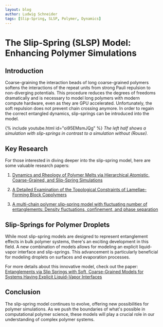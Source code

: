 ```yaml
---
layout: blog
author: Ludwig Schneider
tags: [Slip-Spring, SLSP, Polymer, Dynamics]
---
```


# The Slip-Spring (SLSP) Model: Enhancing Polymer Simulations

## Introduction

Coarse-graining the interaction beads of long coarse-grained polymers softens the interactions of the repeat units from strong Pauli repulsion to non-diverging potentials. This procedure reduces the degrees of freedoms dramatically and is necessary to model long polymers with modern compute hardware, even as they are GPU accelerated. Unfortunately, the soft repulsion does not prevent chain crossing anymore. In order to regain the correct entangled dynamics, slip-springs can be introduced into the model.

{% include youtube.html id="oi95EMsmJQg" %}
_The left half shows a simulation with slip-springs in contrast to a simulation without (Rouse)._

## Key Research

For those interested in diving deeper into the slip-spring model, here are some valuable research papers:

1. [Dynamics and Rheology of Polymer Melts via Hierarchical Atomistic, Coarse-Grained, and Slip-Spring Simulations](https://doi.org/10.1021/acs.macromol.0c02583)

2. [A Detailed Examination of the Topological Constraints of Lamellae-Forming Block Copolymers](https://doi.org/10.1021/acs.macromol.7b01485)

3. [A multi-chain polymer slip-spring model with fluctuating number of entanglements: Density fluctuations, confinement, and phase separation](https://doi.org/10.1063/1.4972582)

## Slip-Springs for Polymer Droplets

While most slip-spring models are designed to represent entanglement effects in bulk polymer systems, there's an exciting development in this field. A new combination of models allows for modeling an explicit liquid-vapor interface and slip-springs. This advancement is particularly beneficial for modeling droplets on surfaces and evaporation processes.

For more details about this innovative model, check out the paper: [Entanglements via Slip Springs with Soft, Coarse-Grained Models for Systems Having Explicit Liquid–Vapor Interfaces](https://pubs.acs.org/doi/10.1021/acs.macromol.3c00960)

## Conclusion

The slip-spring model continues to evolve, offering new possibilities for polymer simulations. As we push the boundaries of what's possible in computational polymer science, these models will play a crucial role in our understanding of complex polymer systems.
